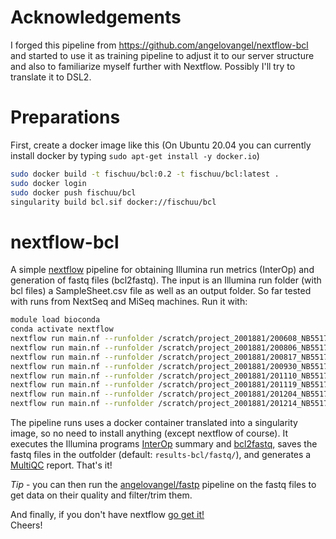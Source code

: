 # Acknowledgements
I forged this pipeline from https://github.com/angelovangel/nextflow-bcl and started to use it as training pipeline to adjust it to our server structure and also to
familiarize myself further with Nextflow. Possibly I'll try to translate it to DSL2.

# Preparations
First, create a docker image like this (On Ubuntu 20.04 you can currently install docker by typing `sudo apt-get install -y docker.io`)

```bash
sudo docker build -t fischuu/bcl:0.2 -t fischuu/bcl:latest .
sudo docker login
sudo docker push fischuu/bcl
singularity build bcl.sif docker://fischuu/bcl
```

# nextflow-bcl

A simple [nextflow](https://www.nextflow.io/) pipeline for obtaining Illumina run metrics (InterOp) and generation of fastq files (bcl2fastq). The input is an Illumina run folder (with bcl files) a SampleSheet.csv file
as well as an output folder. So far tested with runs from NextSeq and MiSeq machines. Run it with:

```bash
module load bioconda
conda activate nextflow
nextflow run main.nf --runfolder /scratch/project_2001881/200608_NB551722_0012_AHCKCTAFX2
nextflow run main.nf --runfolder /scratch/project_2001881/200806_NB551722_0013_AHYGFLBGXC
nextflow run main.nf --runfolder /scratch/project_2001881/200817_NB551722_0014_AHY5GCBGXC
nextflow run main.nf --runfolder /scratch/project_2001881/200930_NB551722_0015_AH2J53BGXF
nextflow run main.nf --runfolder /scratch/project_2001881/201110_NB551722_0016_AHYGMKBGXC
nextflow run main.nf --runfolder /scratch/project_2001881/201119_NB551722_0017_AH2HJ5BGXF
nextflow run main.nf --runfolder /scratch/project_2001881/201204_NB551722_0018_AH2HWGBGXF
nextflow run main.nf --runfolder /scratch/project_2001881/201214_NB551722_0019_AHYGCTBGXC

```

The pipeline runs uses a docker container translated into a singularity image, so no need to install anything (except nextflow of course). It executes the Illumina programs [InterOp](https://github.com/Illumina/interop) summary and [bcl2fastq](https://emea.support.illumina.com/sequencing/sequencing_software/bcl2fastq-conversion-software.html), saves the fastq files in the outfolder (default: `results-bcl/fastq/`), and generates a [MultiQC](https://multiqc.info/) report. That's it!  

*Tip* - you can then run the [angelovangel/fastp](https://github.com/angelovangel/nextflow-fastp) pipeline on the fastq files to get data on their quality and filter/trim them.   

And finally, if you don't have nextflow [go get it!](https://www.nextflow.io/)  
Cheers!
